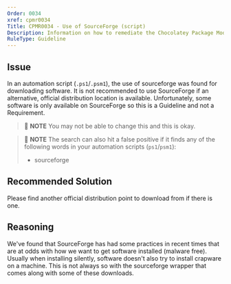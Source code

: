 ```yaml
---
Order: 0034
xref: cpmr0034
Title: CPMR0034 - Use of SourceForge (script)
Description: Information on how to remediate the Chocolatey Package Moderation Rule 0034
RuleType: Guideline
---
```


## Issue

In an automation script (`.ps1`/`.psm1`), the use of sourceforge was found for downloading software. It is not recommended to use SourceForge if an alternative, official distribution location is available. Unfortunately, some software is only available on SourceForge so this is a Guideline and not a Requirement.

> :memo: **NOTE** You may not be able to change this and this is okay.

> :memo: **NOTE** The search can also hit a false positive if it finds any of the following words in your automation scripts (`ps1`/`psm1`):
> * sourceforge

## Recommended Solution

Please find another official distribution point to download from if there is one.

## Reasoning

We've found that SourceForge has had some practices in recent times that are at odds with how we want to get software installed (malware free). Usually when installing silently, software doesn't also try to install crapware on a machine. This is not always so with the sourceforge wrapper that comes along with some of these downloads.
